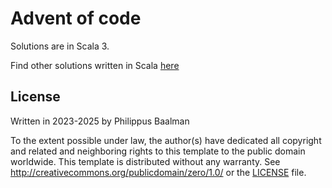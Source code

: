 # Advent of code

Solutions are in Scala 3.

Find other solutions written in Scala [here](https://scalacenter.github.io/scala-advent-of-code/)

## License

Written in 2023-2025 by Philippus Baalman

To the extent possible under law, the author(s) have dedicated all copyright and related and neighboring rights to this template to the public domain worldwide. This template is distributed without any warranty. See http://creativecommons.org/publicdomain/zero/1.0/ or the [LICENSE](LICENSE) file.
